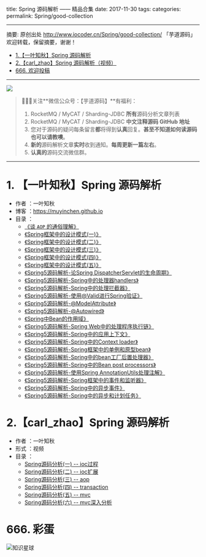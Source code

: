 title: Spring 源码解析 —— 精品合集
date: 2017-11-30
tags:
categories:
permalink: Spring/good-collection

-------

摘要: 原创出处 http://www.iocoder.cn/Spring/good-collection/ 「芋道源码」欢迎转载，保留摘要，谢谢！

- [1.【一叶知秋】Spring 源码解析](http://www.iocoder.cn/Spring/good-collection/)
- [2.【carl_zhao】Spring 源码解析（视频）](http://www.iocoder.cn/Spring/good-collection/)
- [666. 欢迎投稿](http://www.iocoder.cn/Spring/good-collection/)

-------

![](http://www.iocoder.cn/images/common/wechat_mp_2017_07_31.jpg)

> 🙂🙂🙂关注**微信公众号：【芋道源码】**有福利：
> 1. RocketMQ / MyCAT / Sharding-JDBC **所有**源码分析文章列表
> 2. RocketMQ / MyCAT / Sharding-JDBC **中文注释源码 GitHub 地址**
> 3. 您对于源码的疑问每条留言**都**将得到**认真**回复。**甚至不知道如何读源码也可以请教噢**。
> 4. **新的**源码解析文章**实时**收到通知。**每周更新一篇左右**。  
> 5. **认真的**源码交流微信群。

-------

# 1. 【一叶知秋】Spring 源码解析

* 作者 ：一叶知秋
* 博客 ：https://muyinchen.github.io
* 目录 ：
    * [《谈 `AOP` 的通俗理解》](https://muyinchen.github.io/2016/12/25/%E8%B0%88%20%60AOP%60%20%E7%9A%84%E9%80%9A%E4%BF%97%E7%90%86%E8%A7%A3/) 
    * [《Spring框架中的设计模式(一)》](http://t.cn/RK1hMF4) 
    * [《Spring框架中的设计模式(二)》](http://t.cn/RKrAuow) 
    * [《Spring框架中的设计模式(三)》](http://t.cn/R9Ldghf) 
    * [《Spring框架中的设计模式(四)》](http://t.cn/R94pk5m) 
    * [《Spring框架中的设计模式(五)》](http://t.cn/RYCouce/) 
    * [《Spring5源码解析-论Spring DispatcherServlet的生命周期》](https://muyinchen.github.io/2017/08/02/Spring5%E6%BA%90%E7%A0%81%E8%A7%A3%E6%9E%90-%E8%AE%BASpring%20DispatcherServlet%E7%9A%84%E7%94%9F%E5%91%BD%E5%91%A8%E6%9C%9F/) 
    * [《Spring5源码解析-Spring中的处理器handlers》](https://muyinchen.github.io/2017/08/05/Spring5%E6%BA%90%E7%A0%81%E8%A7%A3%E6%9E%90-Spring%E4%B8%AD%E7%9A%84%E5%A4%84%E7%90%86%E5%99%A8handlers/) 
    * [《Spring5源码解析-Spring中的处理拦截器》](https://muyinchen.github.io/2017/08/07/Spring5%E6%BA%90%E7%A0%81%E8%A7%A3%E6%9E%90-Spring%E4%B8%AD%E7%9A%84%E5%A4%84%E7%90%86%E6%8B%A6%E6%88%AA%E5%99%A8/) 
    * [《Spring5源码解析-使用@Valid进行Spring验证》](https://muyinchen.github.io/2017/08/11/Spring5%E6%BA%90%E7%A0%81%E8%A7%A3%E6%9E%90-%E4%BD%BF%E7%94%A8@Valid%E8%BF%9B%E8%A1%8CSpring%E9%AA%8C%E8%AF%81/)
    * [《Spring5源码解析-@ModelAttribute》](https://muyinchen.github.io/2017/08/17/Spring5%E6%BA%90%E7%A0%81%E8%A7%A3%E6%9E%90-@ModelAttribute/)
    * [《Spring5源码解析-@Autowired》](https://muyinchen.github.io/2017/08/23/Spring5%E6%BA%90%E7%A0%81%E8%A7%A3%E6%9E%90-@Autowired/)
    * [《Spring中Bean的作用域》](https://muyinchen.github.io/2017/08/25/Spring%E4%B8%AD%E7%9A%84%E4%BD%9C%E7%94%A8%E5%9F%9F/)
    * [《Spring5源码解析-Spring Web中的处理程序执行链》](https://muyinchen.github.io/2017/08/28/Spring5%E6%BA%90%E7%A0%81%E8%A7%A3%E6%9E%90-Spring%20Web%E4%B8%AD%E7%9A%84%E5%A4%84%E7%90%86%E7%A8%8B%E5%BA%8F%E6%89%A7%E8%A1%8C%E9%93%BE/)
    * [《Spring5源码解析-Spring中的应用上下文》](https://muyinchen.github.io/2017/09/08/Spring5%E6%BA%90%E7%A0%81%E8%A7%A3%E6%9E%90-Spring%E4%B8%AD%E7%9A%84%E5%BA%94%E7%94%A8%E4%B8%8A%E4%B8%8B%E6%96%87/)
    * [《Spring5源码解析-Spring中的Context loader》](https://muyinchen.github.io/2017/09/12/Spring5%E6%BA%90%E7%A0%81%E8%A7%A3%E6%9E%90-Spring%E4%B8%AD%E7%9A%84Context%20loader/)
    * [《Spring5源码解析-Spring框架中的单例和原型bean》](https://muyinchen.github.io/2017/09/15/Spring5%E6%BA%90%E7%A0%81%E8%A7%A3%E6%9E%90-Spring%E6%A1%86%E6%9E%B6%E4%B8%AD%E7%9A%84%E5%8D%95%E4%BE%8B%E5%92%8C%E5%8E%9F%E5%9E%8Bbean/)
    * [《Spring5源码解析-Spring中的bean工厂后置处理器》](https://muyinchen.github.io/2017/09/16/Spring5%E6%BA%90%E7%A0%81%E8%A7%A3%E6%9E%90-Spring%E4%B8%AD%E7%9A%84bean%E5%B7%A5%E5%8E%82%E5%90%8E%E7%BD%AE%E5%A4%84%E7%90%86%E5%99%A8/)
    * [《Spring5源码解析-Spring中的Bean post processors》](https://muyinchen.github.io/2017/09/18/Spring5%E6%BA%90%E7%A0%81%E8%A7%A3%E6%9E%90-Spring%E4%B8%AD%E7%9A%84Bean%20post%20processors/)
    * [《Spring5源码解析-使用Spring AnnotationUtils处理注解》](https://muyinchen.github.io/2017/09/22/Spring5%E6%BA%90%E7%A0%81%E8%A7%A3%E6%9E%90-%E4%BD%BF%E7%94%A8Spring%20AnnotationUtils%E5%A4%84%E7%90%86%E6%B3%A8%E8%A7%A3/)
    * [《Spring5源码解析-Spring框架中的事件和监听器》](https://muyinchen.github.io/2017/09/27/Spring5%E6%BA%90%E7%A0%81%E8%A7%A3%E6%9E%90-Spring%E6%A1%86%E6%9E%B6%E4%B8%AD%E7%9A%84%E4%BA%8B%E4%BB%B6%E5%92%8C%E7%9B%91%E5%90%AC%E5%99%A8/)
    * [《Spring5源码解析-Spring中的异步事件》](https://muyinchen.github.io/2017/09/28/Spring5%E6%BA%90%E7%A0%81%E8%A7%A3%E6%9E%90-Spring%E4%B8%AD%E7%9A%84%E5%BC%82%E6%AD%A5%E4%BA%8B%E4%BB%B6/)
    * [《Spring5源码解析-Spring中的异步和计划任务》](https://muyinchen.github.io/2017/10/17/Spring5%E6%BA%90%E7%A0%81%E8%A7%A3%E6%9E%90-Spring%E4%B8%AD%E7%9A%84%E5%BC%82%E6%AD%A5%E5%92%8C%E8%AE%A1%E5%88%92%E4%BB%BB%E5%8A%A1/)

# 2.【carl_zhao】Spring 源码解析

* 作者 ：一叶知秋
* 形式 ：视频
* 目录 ：
    * [Spring源码分析(一) -- ioc过程](https://segmentfault.com/l/1500000011675048?r=bPN0Ir)
    * [Spring源码分析(二) -- ioc扩展](https://segmentfault.com/l/1500000011693787?r=bPN0Ir)
    * [Spring源码分析(三) -- aop](https://segmentfault.com/l/1500000011694029?r=bPN0Ir) 
    * [Spring源码分析(四) -- transaction](https://segmentfault.com/l/1500000011694153?r=bPN0Ir)
    * [Spring源码分析(五) -- mvc](https://segmentfault.com/l/1500000011697421?r=bPN0Ir)
    * [Spring源码分析(六) -- mvc深入分析](https://segmentfault.com/l/1500000011697538?r=bPN0Ir)

# 666. 彩蛋

![知识星球](http://www.iocoder.cn/images/Architecture/2017_12_29/01.png)

